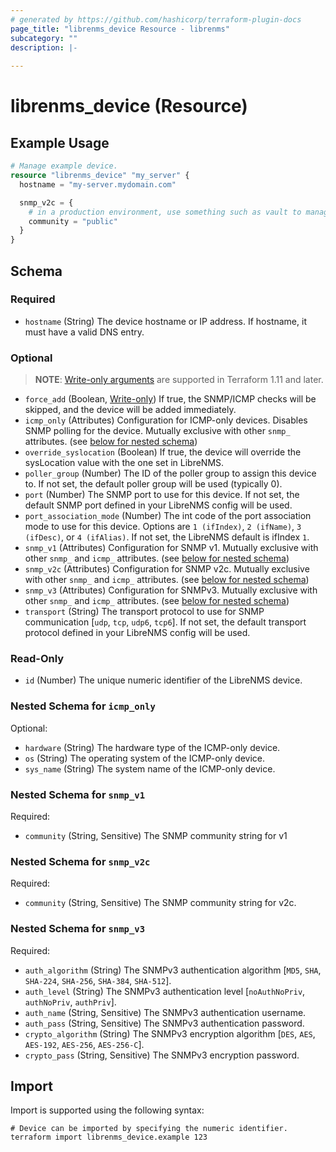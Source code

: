 ```yaml
---
# generated by https://github.com/hashicorp/terraform-plugin-docs
page_title: "librenms_device Resource - librenms"
subcategory: ""
description: |-
  
---
```


# librenms_device (Resource)



## Example Usage

```terraform
# Manage example device.
resource "librenms_device" "my_server" {
  hostname = "my-server.mydomain.com"

  snmp_v2c = {
    # in a production environment, use something such as vault to manage and provide the secrets value
    community = "public"
  }
}
```

<!-- schema generated by tfplugindocs -->
## Schema

### Required

- `hostname` (String) The device hostname or IP address. If hostname, it must have a valid DNS entry.

### Optional

> **NOTE**: [Write-only arguments](https://developer.hashicorp.com/terraform/language/resources/ephemeral#write-only-arguments) are supported in Terraform 1.11 and later.

- `force_add` (Boolean, [Write-only](https://developer.hashicorp.com/terraform/language/resources/ephemeral#write-only-arguments)) If true, the SNMP/ICMP checks will be skipped, and the device will be added immediately.
- `icmp_only` (Attributes) Configuration for ICMP-only devices. Disables SNMP polling for the device. Mutually exclusive with other `snmp_` attributes. (see [below for nested schema](#nestedatt--icmp_only))
- `override_syslocation` (Boolean) If true, the device will override the sysLocation value with the one set in LibreNMS.
- `poller_group` (Number) The ID of the poller group to assign this device to. If not set, the default poller group will be used (typically 0).
- `port` (Number) The SNMP port to use for this device. If not set, the default SNMP port defined in your LibreNMS config will be used.
- `port_association_mode` (Number) The int code of the port association mode to use for this device. Options are `1 (ifIndex)`, `2 (ifName)`, `3 (ifDesc)`, or `4 (ifAlias)`. If not set, the LibreNMS default is ifIndex `1`.
- `snmp_v1` (Attributes) Configuration for SNMP v1. Mutually exclusive with other `snmp_` and `icmp_` attributes. (see [below for nested schema](#nestedatt--snmp_v1))
- `snmp_v2c` (Attributes) Configuration for SNMP v2c. Mutually exclusive with other `snmp_`  and `icmp_` attributes. (see [below for nested schema](#nestedatt--snmp_v2c))
- `snmp_v3` (Attributes) Configuration for SNMPv3. Mutually exclusive with other `snmp_`  and `icmp_` attributes. (see [below for nested schema](#nestedatt--snmp_v3))
- `transport` (String) The transport protocol to use for SNMP communication [`udp`, `tcp`, `udp6`, `tcp6`]. If not set, the default transport protocol defined in your LibreNMS config will be used.

### Read-Only

- `id` (Number) The unique numeric identifier of the LibreNMS device.

<a id="nestedatt--icmp_only"></a>
### Nested Schema for `icmp_only`

Optional:

- `hardware` (String) The hardware type of the ICMP-only device.
- `os` (String) The operating system of the ICMP-only device.
- `sys_name` (String) The system name of the ICMP-only device.


<a id="nestedatt--snmp_v1"></a>
### Nested Schema for `snmp_v1`

Required:

- `community` (String, Sensitive) The SNMP community string for v1


<a id="nestedatt--snmp_v2c"></a>
### Nested Schema for `snmp_v2c`

Required:

- `community` (String, Sensitive) The SNMP community string for v2c.


<a id="nestedatt--snmp_v3"></a>
### Nested Schema for `snmp_v3`

Required:

- `auth_algorithm` (String) The SNMPv3 authentication algorithm [`MD5`, `SHA`, `SHA-224`, `SHA-256`, `SHA-384`, `SHA-512`].
- `auth_level` (String) The SNMPv3 authentication level [`noAuthNoPriv`, `authNoPriv`, `authPriv`].
- `auth_name` (String, Sensitive) The SNMPv3 authentication username.
- `auth_pass` (String, Sensitive) The SNMPv3 authentication password.
- `crypto_algorithm` (String) The SNMPv3 encryption algorithm [`DES`, `AES`, `AES-192`, `AES-256`, `AES-256-C`].
- `crypto_pass` (String, Sensitive) The SNMPv3 encryption password.

## Import

Import is supported using the following syntax:

```shell
# Device can be imported by specifying the numeric identifier.
terraform import librenms_device.example 123
```
